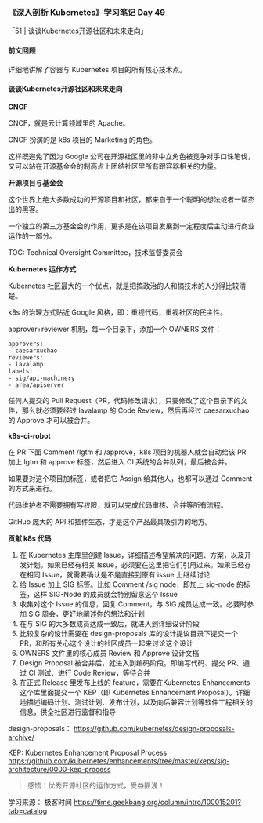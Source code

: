 ### 《深入剖析 Kubernetes》学习笔记 Day 49

「51 | 谈谈Kubernetes开源社区和未来走向」

#### 前文回顾

详细地讲解了容器与 Kubernetes 项目的所有核心技术点。

#### 谈谈Kubernetes开源社区和未来走向

**CNCF**

CNCF，就是云计算领域里的 Apache。

CNCF 扮演的是 k8s 项目的 Marketing 的角色。

这样既避免了因为 Google 公司在开源社区里的非中立角色被竞争对手口诛笔伐，又可以站在开源基金会的制高点上团结社区里所有跟容器相关的力量。

**开源项目与基金会**

这个世界上绝大多数成功的开源项目和社区，都来自于一个聪明的想法或者一帮杰出的黑客。

一个独立的第三方基金会的作用，更多是在该项目发展到一定程度后主动进行商业运作的一部分。

TOC: Technical Oversight Committee，技术监督委员会

**Kubernetes 运作方式**

Kubernetes 社区最大的一个优点，就是把搞政治的人和搞技术的人分得比较清楚。

k8s 的治理方式贴近 Google 风格，即：重视代码，重视社区的民主性。

approver+reviewer 机制，每一个目录下，添加一个 OWNERS 文件：

```
approvers:
- caesarxuchao
reviewers:
- lavalamp
labels:
- sig/api-machinery
- area/apiserver
```

任何人提交的 Pull Request（PR，代码修改请求），只要修改了这个目录下的文件，那么就必须要经过 lavalamp 的 Code Review，然后再经过 caesarxuchao 的 Approve 才可以被合并。

**k8s-ci-robot**

在 PR 下面 Comment /lgtm 和 /approve，k8s 项目的机器人就会自动给该 PR 加上 lgtm 和 approve 标签，然后进入 CI 系统的合并队列，最后被合并。

如果要对这个项目加标签，或者把它 Assign 给其他人，也都可以通过 Comment 的方式来进行。

代码维护者不需要拥有写权限，就可以完成代码审核、合并等所有流程。

GitHub 庞大的 API 和插件生态，才是这个产品最具吸引力的地方。

**贡献 k8s 代码**

1. 在 Kubernetes 主库里创建 Issue，详细描述希望解决的问题、方案，以及开发计划。如果已经有相关 Issue，必须要在这里把它们引用过来。如果已经存在相同 Issue，就需要确认是不是直接到原有 issue 上继续讨论
2. 给 Issue 加上 SIG 标签。比如 Comment /sig node，即加上 sig-node 的标签，这样 SIG-Node 的成员就会特别留意这个 Issue
3. 收集对这个 Issue 的信息，回复 Comment，与 SIG 成员达成一致。必要时参加 SIG 周会，更好地阐述你的想法和计划
4. 在与 SIG 的大多数成员达成一致后，就进入到详细设计阶段
5. 比较复杂的设计需要在 design-proposals 库的设计提议目录下提交一个 PR，和所有关心这个设计的社区成员一起来讨论这个设计
6. OWNERS 文件里的核心成员 Review 和 Approve 设计文档
6. Design Proposal 被合并后，就进入到编码阶段。即编写代码、提交 PR、通过 CI 测试、进行 Code Review，等待合并
7. 在正式 Release 里发布上线的 feature，需要在Kubernetes Enhancements这个库里面提交一个 KEP（即 Kubernetes Enhancement Proposal）。详细地描述编码计划、测试计划、发布计划，以及向后兼容计划等软件工程相关的信息，供全社区进行监督和指导

design-proposals：
https://github.com/kubernetes/design-proposals-archive/

KEP: Kubernetes Enhancement Proposal Process
https://github.com/kubernetes/enhancements/tree/master/keps/sig-architecture/0000-kep-process

> 感悟：优秀开源社区的运作方式，受益匪浅！

学习来源： 极客时间 https://time.geekbang.org/column/intro/100015201?tab=catalog

